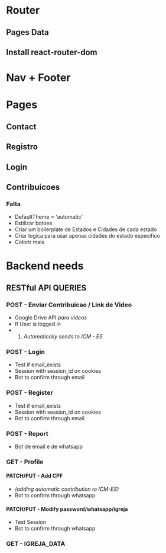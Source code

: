 # Router

## Pages Data

## Install react-router-dom

# Nav + Footer

# Pages

## Contact

## Registro

## Login

## Contribuicoes

### Falta

- DefaultTheme = 'automatic'
- Estilizar botoes
- Criar um boilerplate de Estados e Cidades de cada estado
- Criar logica para usar apenas cidades do estado especifico
- Colorir mais

# Backend needs

## RESTful API QUERIES

### POST - Enviar Contribuicao / Link de Video

- Google Drive API _para videos_
- If User is logged in
- 1. _Automatically sends to ICM - ES_

### POST - Login

- Test if email_exists
- Session with session_id on cookies
- Bot to confirm through email

### POST - Register

- Test if email_exists
- Session with session_id on cookies
- Bot to confirm through email

### POST - Report

- Bot de email e de whatsapp

### GET - Profile

#### PATCH/PUT - Add CPF

- _(adding automatic contribution to ICM-ES)_
- Bot to confirm through whatsapp

#### PATCH/PUT - Modify password/whatsapp/igreja

- Test Session
- Bot to confirm through whatsapp

### GET - IGREJA_DATA
